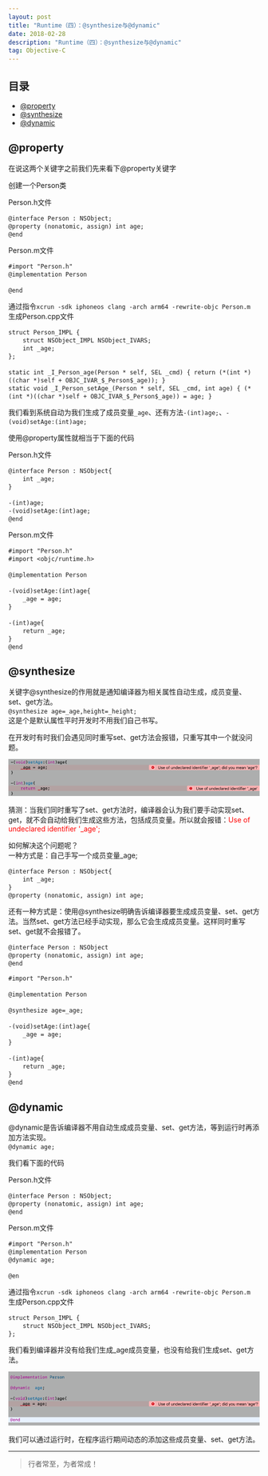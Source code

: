 ```yaml
---
layout: post
title: "Runtime（四）：@synthesize与@dynamic"
date: 2018-02-28
description: "Runtime（四）：@synthesize与@dynamic"
tag: Objective-C
---
```








## 目录
- [@property](#content1)   
- [@synthesize](#conten2)   
- [@dynamic](#content3)   

<!-- ************************************************ -->
## <a id="content1"></a>@property


在说这两个关键字之前我们先来看下@property关键字

创建一个Person类

Person.h文件
```
@interface Person : NSObject;
@property (nonatomic, assign) int age;
@end
```

Person.m文件
```objc
#import "Person.h"
@implementation Person

@end
```

通过指令`xcrun -sdk iphoneos clang -arch arm64 -rewrite-objc Person.m`     
生成Person.cpp文件

```objc
struct Person_IMPL {
	struct NSObject_IMPL NSObject_IVARS;
	int _age;
};

static int _I_Person_age(Person * self, SEL _cmd) { return (*(int *)((char *)self + OBJC_IVAR_$_Person$_age)); }
static void _I_Person_setAge_(Person * self, SEL _cmd, int age) { (*(int *)((char *)self + OBJC_IVAR_$_Person$_age)) = age; }
```
我们看到系统自动为我们生成了成员变量`_age`、还有方法`-(int)age;`、`-(void)setAge:(int)age;`

使用@property属性就相当于下面的代码

Person.h文件

```objc
@interface Person : NSObject{
    int _age;
}

-(int)age;
-(void)setAge:(int)age;
@end
```

Person.m文件

```
#import "Person.h"
#import <objc/runtime.h>

@implementation Person

-(void)setAge:(int)age{
    _age = age;
}

-(int)age{
    return _age;
}
@end
```

<!-- ************************************************ -->
## <a id="content2"></a>@synthesize

关键字@synthesize的作用就是通知编译器为相关属性自动生成，成员变量、set、get方法。     
`@synthesize age=_age,height=_height;`      
这是个是默认属性平时开发时不用我们自己书写。     

在开发时有时我们会遇见同时重写set、get方法会报错，只重写其中一个就没问题。

<img src="/images/underlying/msgsend4.png" alt="img">

猜测：当我们同时重写了set、get方法时，编译器会认为我们要手动实现set、get，就不会自动给我们生成这些方法，包括成员变量。所以就会报错：<span style="color:red">Use of undeclared identifier '_age';</span>

如何解决这个问题呢？    
一种方式是：自己手写一个成员变量_age;    
```objc
@interface Person : NSObject{
    int _age;
}
@property (nonatomic, assign) int age;
```
还有一种方式是：使用@synthesize明确告诉编译器要生成成员变量、set、get方法。当然set、get方法已经手动实现，那么它会生成成员变量。这样同时重写set、get就不会报错了。

```objc
@interface Person : NSObject
@property (nonatomic, assign) int age;
@end
```

```objc
#import "Person.h"

@implementation Person

@synthesize age=_age;

-(void)setAge:(int)age{
    _age = age;
}

-(int)age{
    return _age;
}
@end
```






<!-- ************************************************ -->
## <a id="content3"></a>@dynamic

@dynamic是告诉编译器不用自动生成成员变量、set、get方法，等到运行时再添加方法实现。    
`@dynamic age;`    

我们看下面的代码

Person.h文件
```
@interface Person : NSObject;
@property (nonatomic, assign) int age;
@end
```

Person.m文件
```objc
#import "Person.h"
@implementation Person
@dynamic age;

@en
```

通过指令`xcrun -sdk iphoneos clang -arch arm64 -rewrite-objc Person.m`     
生成Person.cpp文件    

```objc
struct Person_IMPL {
	struct NSObject_IMPL NSObject_IVARS;
};
```
我们看到编译器并没有给我们生成_age成员变量，也没有给我们生成set、get方法。

<img src="/images/underlying/msgsend5.png" alt="img">


我们可以通过运行时，在程序运行期间动态的添加这些成员变量、set、get方法。


----------
>  行者常至，为者常成！


